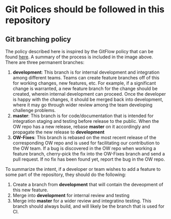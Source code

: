 # Git Polices should be followed in this repository

## Git branching policy
The policy described here is inspired by the GitFlow policy that can be
found [here](https://datasift.github.io/gitflow/IntroducingGitFlow.html).
A summary of the process is included in the image above. There are three
permanent branches:

1. **development**: This branch is for internal development and integration
   among different teams. Teams can create feature branches off of this for
   working changes, new features, etc. For example, if a significant change
   is warranted, a new feature branch for the change should be created,
   wherein internal development can proceed. Once the developer is happy
   with the changes, it should be merged back into development, where it
   may go through wider review among the team developing challenge problems.
2. **master**: This branch is for code/documentation that is intended
   for integration staging and testing before release to the public. When the
   OW repo has a new release, rebase **master** on it accordingly and
   propagate the new release to **development**
3. **OW-Fixes**: This branch is rebased on the most recent release of the 
   corresponding OW repo and is used for facilitating our contribution to
   the OW team. If a bug is discovered in the OW repo when working a feature
   branch, cherry-pick the fix into the OW-Fixes branch and send a pull
   request. If no fix has been found yet, report the bug in the OW repo.


To summarize the intent, if a developer or team wishes to add a feature to
some part of the repository, they should do the following:

1. Create a branch from **development** that will contain the deveopment of
   this new feature.
2. Merge into **development** for internal review and testing
3. Merge into **master** for a wider review and integratino testing. This
   branch should always build, and will likely be the branch that is used
   for CI.
